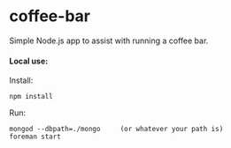coffee-bar
==========

Simple Node.js app to assist with running a coffee bar.

#### Local use:

Install:
```
npm install
```

Run:
```
mongod --dbpath=./mongo     (or whatever your path is)
foreman start
```
